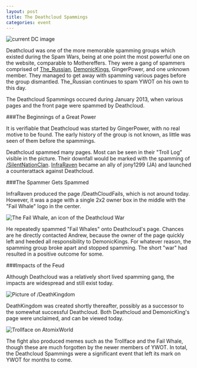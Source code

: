 ```yaml
---
layout: post
title: The Deathcloud Spammings
categories: event
---
```


![current DC image](http://i.imgur.com/ZbGp8vF.png)

Deathcloud was one of the more memorable spamming groups which existed during the Spam Wars, being at one point the most powerful one on the website, comparable to Mothereffers. They were a gang of spammers comprised of [The_Russian](http://www.yourworldoftext.com/~The_Russian), [DemonicKings](http://www.yourworldoftext.com/DemonicKings), GingerPower, and one unknown member. They managed to get away with spamming various pages before the group dismantled. The_Russian continues to spam YWOT on his own to this day.

The Deathcloud Spammings occured during January 2013, when various pages and the front page were spammed by Deathcloud.

###The Beginnings of a Great Power

It is verifiable that Deathcloud was started by GingerPower, with no real motive to be found. The early history of the group is not known, as little was seen of them before the spammings.

Deathcloud spammed many pages. Most can be seen in their "Troll Log" visible in the picture. Their downfall would be marked with the spamming of [/SilentNationClan](http://www.yourworldoftext.com/~Sedrys/SilentNationClan). [InfraRaven](http://www.yourworldoftext.com/~InfraRaven) became an ally of jony1299 (JA) and launched a counterattack against Deathcloud.

###The Spammer Gets Spammed

InfraRaven produced the page /DeathCloudFails, which is not around today. However, it was a page with a single 2x2 owner box in the middle with the "Fail Whale" logo in the center.

![The Fail Whale, an icon of the Deathcloud War](https://raw.github.com/ywothistory/ywothistory.github.io/master/images/failwhale.jpg)

He repeatedly spammed "Fail Whales" onto Deathcloud's page. Chances are he directly contacted Andrew, because the owner of the page quickly left and heeded all responsibility to DemonicKings. For whatever reason, the spamming group broke apart and stopped spamming. The short "war" had resulted in a positive outcome for some.

###Impacts of the Feud

Although Deathcloud was a relatively short lived spamming gang, the impacts are widespread and still exist today.

![Picture of /DeathKingdom](http://i.imgur.com/oU2m7bo.png)

DeathKingdom was created shortly thereafter, possibly as a successor to the somewhat successful Deathcloud. Both Deathcloud and DemonicKing's page were unclaimed, and can be viewed today.

![Trollface on AtomixWorld](http://i.imgur.com/QYxTamr.png)

The fight also produced memes such as the Trollface and the Fail Whale, though these are much forgotten by the newer members of YWOT. In total, the Deathcloud Spammings were a significant event that left its mark on YWOT for months to come.
